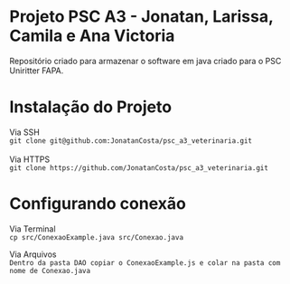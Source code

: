 # Projeto PSC A3 - Jonatan, Larissa, Camila e Ana Victoria
Repositório criado para armazenar o software em java criado para o PSC Uniritter FAPA.

# Instalação do Projeto

Via SSH <br/>
`git clone git@github.com:JonatanCosta/psc_a3_veterinaria.git`
<br/> <br/> Via HTTPS <br/>
`git clone https://github.com/JonatanCosta/psc_a3_veterinaria.git`

# Configurando conexão
Via Terminal <br/>
`cp src/ConexaoExample.java src/Conexao.java`

Via Arquivos <br/>
`Dentro da pasta DAO copiar o ConexaoExample.js e colar na pasta com nome de Conexao.java`

